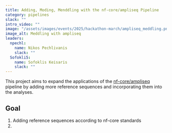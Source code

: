 ```yaml
---
title: Adding, Moding, Menddling with the nf-core/ampliseq Pipeline
category: pipelines
slack: ""
intro_video: ""
image: "/assets/images/events/2025/hackathon-march/ampliseq_meddling.png"
image_alt: Meddling with ampliseq
leaders:
  npechl:
    name: Nikos Pechlivanis
    slack: ""
  Sofokli5:
    name: Sofoklis Keisaris
    slack: ""
---
```


This project aims to expand the applications of the [nf-core/ampliseq](https://nf-co.re/ampliseq/dev) pipeline by adding more reference sequences and incorporating them into the analyses.

## Goal

1. Adding reference sequences according to nf-core standards
2. 